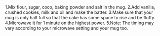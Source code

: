 1.Mix flour, sugar, coco, baking powder and salt in the mug.
2.Add vanilla, crushed cookies, milk and oil and make the batter.
3.Make sure that your mug is only half full so that the cake has some space to rise and be fluffy.
4.Microwave it for 1 minute on the highest power.
5.Note: The timing may vary according to your microwave setting and your mug too.
